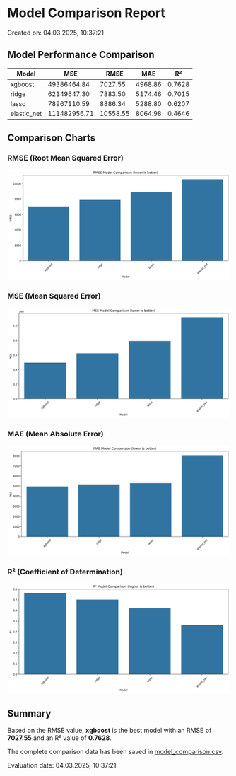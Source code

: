 # Model Comparison Report

Created on: 04.03.2025, 10:37:21

## Model Performance Comparison

| Model | MSE | RMSE | MAE | R² |
|-------|-----|------|-----|-----|
| xgboost | 49386464.84 | 7027.55 | 4968.86 | 0.7628 |
| ridge | 62149647.30 | 7883.50 | 5174.46 | 0.7015 |
| lasso | 78967110.59 | 8886.34 | 5288.80 | 0.6207 |
| elastic_net | 111482956.71 | 10558.55 | 8064.98 | 0.4646 |

## Comparison Charts

### RMSE (Root Mean Squared Error)

![rmse Comparison](model_comparison_rmse.png)

### MSE (Mean Squared Error)

![MSE Comparison](model_comparison_MSE.png)

### MAE (Mean Absolute Error)

![MAE Comparison](model_comparison_MAE.png)

### R² (Coefficient of Determination)

![R² Comparison](model_comparison_R2.png)


## Summary

Based on the RMSE value, **xgboost** is the best model with an RMSE of **7027.55** and an R² value of **0.7628**.

The complete comparison data has been saved in [model_comparison.csv](model_comparison.csv).

Evaluation date: 04.03.2025, 10:37:21
